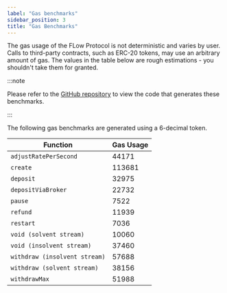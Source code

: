 ```yaml
---
label: "Gas benchmarks"
sidebar_position: 3
title: "Gas Benchmarks"
---
```


The gas usage of the FLow Protocol is not deterministic and varies by user. Calls to third-party contracts, such as
ERC-20 tokens, may use an arbitrary amount of gas. The values in the table below are rough estimations - you shouldn't
take them for granted.

:::note

Please refer to the [GitHub repository](https://github.com/sablier-labs/flow/tree/main/benchmark) to view the code that
generates these benchmarks.

:::

The following gas benchmarks are generated using a 6-decimal token.

| Function                      | Gas Usage |
| ----------------------------- | --------- |
| `adjustRatePerSecond`         | 44171     |
| `create`                      | 113681    |
| `deposit`                     | 32975     |
| `depositViaBroker`            | 22732     |
| `pause`                       | 7522      |
| `refund`                      | 11939     |
| `restart`                     | 7036      |
| `void (solvent stream)`       | 10060     |
| `void (insolvent stream)`     | 37460     |
| `withdraw (insolvent stream)` | 57688     |
| `withdraw (solvent stream)`   | 38156     |
| `withdrawMax`                 | 51988     |
